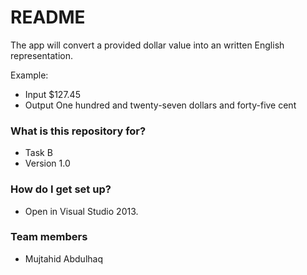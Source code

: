 # README #

The app will convert a provided dollar value into an written English representation.

Example:

* Input $127.45
* Output One hundred and twenty-seven dollars and forty-five cent

### What is this repository for? ###

* Task B
* Version 1.0

### How do I get set up? ###

* Open in Visual Studio 2013.

### Team members ###

* Mujtahid Abdulhaq